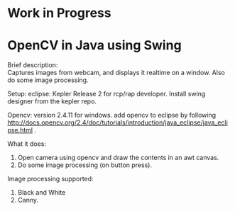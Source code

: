 # Work in Progress
# OpenCV in Java using Swing <br/>

Brief description: <br/>
Captures images from webcam, and displays it realtime on a window. Also do some image processing.


Setup:
eclipse: 
Kepler Release 2 for rcp/rap developer.
Install swing designer from the kepler repo.

Opencv:
version 2.4.11 for windows.
add opencv to eclipse by following http://docs.opencv.org/2.4/doc/tutorials/introduction/java_eclipse/java_eclipse.html .

What it does:
1. Open camera using opencv and draw the contents in an awt canvas. 
2. Do some image processing (on button press).


Image processing supported:
1. Black and White
2. Canny.

